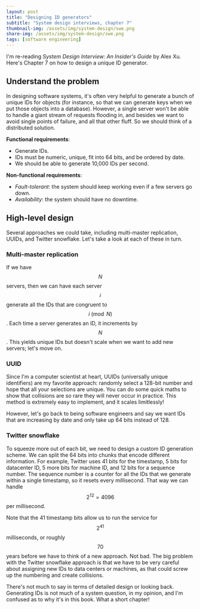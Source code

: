 ```yaml
---
layout: post
title: "Designing ID generators"
subtitle: "System design interviews, chapter 7"
thumbnail-img: /assets/img/system-design/swe.png
share-img: /assets/img/system-design/swe.png
tags: [software engineering]
---
```

I'm re-reading *System Design Interview: An Insider's Guide* by Alex Xu. Here's Chapter 7 on how to design a unique ID generator.

## Understand the problem
In designing software systems, it's often very helpful to generate a bunch of unique IDs for objects (for instance, so that we can generate keys when we put those objects into a database). However, a single server won't be able to handle a giant stream of requests flooding in, and besides we want to avoid single points of failure, and all that other fluff. So we should think of a distributed solution.

**Functional requirements**:
- Generate IDs.
- IDs must be numeric, unique, fit into 64 bits, and be ordered by date.
- We should be able to generate 10,000 IDs per second.

**Non-functional requirements**:
- *Fault-tolerant*: the system should keep working even if a few servers go down.
- *Availability*: the system should have no downtime.

## High-level design

Several approaches we could take, including multi-master replication, UUIDs, and Twitter snowflake. Let's take a look at each of these in turn.

### Multi-master replication

If we have $$N$$ servers, then we can have each server $$i$$ generate all the IDs that are congruent to $$i \pmod N$$. Each time a server generates an ID, it increments by $$N$$. This yields unique IDs but doesn't scale when we want to add new servers; let's move on.

### UUID

Since I'm a computer scientist at heart, UUIDs (universally unique identifiers) are my favorite approach: randomly select a 128-bit number and hope that all your selections are unique. You can do some quick maths to show that collisions are so rare they will never occur in practice. This method is extremely easy to implement, and it scales limitlessly!

However, let's go back to being software engineers and say we want IDs that are increasing by date and only take up 64 bits instead of 128.

### Twitter snowflake
To squeeze more out of each bit, we need to design a custom ID generation scheme. We can split the 64 bits into chunks that encode different information. For example, Twitter uses 41 bits for the timestamp, 5 bits for datacenter ID, 5 more bits for machine ID, and 12 bits for a sequence number. The sequence number is a counter for all the IDs that we generate within a single timestamp, so it resets every millisecond. That way we can handle $$2^{12} = 4096$$ per millisecond.

Note that the 41 timestamp bits allow us to run the service for $$2^{41}$$ milliseconds, or roughly $$70$$ years before we have to think of a new approach. Not bad. The big problem with the Twitter snowflake approach is that we have to be very careful about assigning new IDs to data centers or machines, as that could screw up the numbering and create collisions.

There's not much to say in terms of detailed design or looking back. Generating IDs is not much of a system question, in my opinion, and I'm confused as to why it's in this book. What a short chapter!
